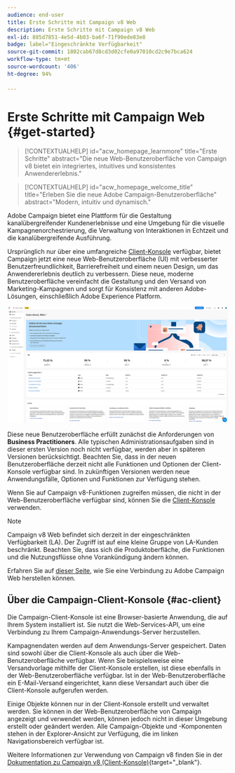 ```yaml
---
audience: end-user
title: Erste Schritte mit Campaign v8 Web
description: Erste Schritte mit Campaign v8 Web
exl-id: 885d7851-4e5d-4b03-ba6f-71f90ede83e8
badge: label="Eingeschränkte Verfügbarkeit"
source-git-commit: 1802cab67d8cd3d02cfe0a97010cd2c9e7bca624
workflow-type: tm+mt
source-wordcount: '406'
ht-degree: 94%

---
```


# Erste Schritte mit Campaign Web {#get-started}


>[!CONTEXTUALHELP]
>id="acw_homepage_learnmore"
>title="Erste Schritte"
>abstract="Die neue Web-Benutzeroberfläche von Campaign v8 bietet ein integriertes, intuitives und konsistentes Anwendererlebnis."


>[!CONTEXTUALHELP]
>id="acw_homepage_welcome_title"
>title="Erleben Sie die neue Adobe Campaign-Benutzeroberfläche"
>abstract="Modern, intuitiv und dynamisch."



Adobe Campaign bietet eine Plattform für die Gestaltung kanalübergreifender Kundenerlebnisse und eine Umgebung für die visuelle Kampagnenorchestrierung, die Verwaltung von Interaktionen in Echtzeit und die kanalübergreifende Ausführung.

Ursprünglich nur über eine umfangreiche [Client-Konsole](#ac-client) verfügbar, bietet Campaign jetzt eine neue Web-Benutzeroberfläche (UI) mit verbesserter Benutzerfreundlichkeit, Barrierefreiheit und einem neuen Design, um das Anwendererlebnis deutlich zu verbessern. Diese neue, moderne Benutzeroberfläche vereinfacht die Gestaltung und den Versand von Marketing-Kampagnen und sorgt für Konsistenz mit anderen Adobe-Lösungen, einschließlich Adobe Experience Platform.

![](assets/home.png)

Diese neue Benutzeroberfläche erfüllt zunächst die Anforderungen von **Business Practitioners**. Alle typischen Administrationsaufgaben sind in dieser ersten Version noch nicht verfügbar, werden aber in späteren Versionen berücksichtigt. Beachten Sie, dass in der neuen Benutzeroberfläche derzeit nicht alle Funktionen und Optionen der Client-Konsole verfügbar sind. In zukünftigen Versionen werden neue Anwendungsfälle, Optionen und Funktionen zur Verfügung stehen.

Wenn Sie auf Campaign v8-Funktionen zugreifen müssen, die nicht in der Web-Benutzeroberfläche verfügbar sind, können Sie die [Client-Konsole](#ac-client) verwenden.


>[!NOTE]
>
>Campaign v8 Web befindet sich derzeit in der eingeschränkten Verfügbarkeit (LA). Der Zugriff ist auf eine kleine Gruppe von LA-Kunden beschränkt. Beachten Sie, dass sich die Produktoberfläche, die Funktionen und die Nutzungsflüsse ohne Vorankündigung ändern können.

Erfahren Sie auf [dieser Seite](connect-to-campaign.md), wie Sie eine Verbindung zu Adobe Campaign Web herstellen können.

## Über die Campaign-Client-Konsole {#ac-client}

Die Campaign-Client-Konsole ist eine Browser-basierte Anwendung, die auf Ihrem System installiert ist. Sie nutzt die Web-Services-API, um eine Verbindung zu Ihrem Campaign-Anwendungs-Server herzustellen.

Kampagnendaten werden auf dem Anwendungs-Server gespeichert. Daten sind sowohl über die Client-Konsole als auch über die Web-Benutzeroberfläche verfügbar. Wenn Sie beispielsweise eine Versandvorlage mithilfe der Client-Konsole erstellen, ist diese ebenfalls in der Web-Benutzeroberfläche verfügbar. Ist in der Web-Benutzeroberfläche ein E-Mail-Versand eingerichtet, kann diese Versandart auch über die Client-Konsole aufgerufen werden.

Einige Objekte können nur in der Client-Konsole erstellt und verwaltet werden. Sie können in der Web-Benutzeroberfläche von Campaign angezeigt und verwendet werden, können jedoch nicht in dieser Umgebung erstellt oder geändert werden. Alle Campaign-Objekte und -Komponenten stehen in der Explorer-Ansicht zur Verfügung, die im linken Navigationsbereich verfügbar ist.

Weitere Informationen zur Verwendung von Campaign v8 finden Sie in der [Dokumentation zu Campaign v8 (Client-Konsole)](https://experienceleague.adobe.com/docs/campaign/campaign-v8/campaign-home.html?lang=de){target="_blank"}.
